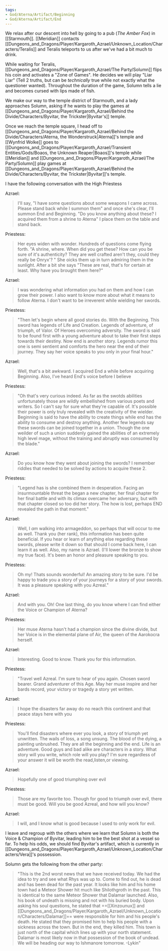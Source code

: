 ```yaml
---
tags: 
- God/Aterna/Artifact/Beginning
- God/Aterna/Artifact/End
---
```


We relax after our descent into hell by going to a pub (_The Amber Fox_) in [[Starmouth]]. [[Meridian]] contacts [[Dungeons_and_Dragons/Player/Kargaroth_Azrael/Unknown_Location/Characters/Teralis]] and Teralis teleports to us after we've had a bit much to drink. 

While waiting for Teralis, [[Dungeons_and_Dragons/Player/Kargaroth_Azrael/The Party/Solumn]] flips his coin and activates a "Zone of Games". He decides we will play "Liar Liar" (Tell 2 truths, but can be _technically_ true while not exactly what the questioner wanted).  Throughout the duration of the game, Solumn tells a lie and becomes cursed with lips made of fish. 

We make our way to the temple district of Starmouth, and a lady approaches Solumn, asking if he wants to play the games at [[Dungeons_and_Dragons/Player/Kargaroth_Azrael/Behind the Divide/Characters/Byvitar, the Trickster|Byvitar's]] temple. 

Once we reach the temple square, I head off to [[Dungeons_and_Dragons/Player/Kargaroth_Azrael/Behind the Divide/Characters/Aterna, the Wonderstruck|Aterna]]'s temple and [[Wynfrid Wolke]] goes to [[Dungeons_and_Dragons/Player/Kargaroth_Azrael/Transient Entities/Gods/Boaos, the Unknown Reaper|Boaos]]'s temple while [[Meridian]] and [[Dungeons_and_Dragons/Player/Kargaroth_Azrael/The Party/Solumn]] play games at [[Dungeons_and_Dragons/Player/Kargaroth_Azrael/Behind the Divide/Characters/Byvitar, the Trickster|Byvitar]]'s temple. 

I have the following conversation with the High Priestess

Azrael:
>I'll say, "I have some questions about some weapons I came across. Please stand back while I summon them" and once she's clear, I'll summon End and Beginning. "Do you know anything about these? I acquired them from a shrine to Aterna" I place them on the table and stand back. 

Priestess:
>Her eyes widen with wonder. Hundreds of questions come flying forth. "A shrine, where. When did you get these? How can you be sure of it's authenticity? They are well crafted aren't they, could they really be Onryx'? " She oicks them up in turn admiring them in the sunlight. After a bit she says "These are real, that's for certain at least. Why have you brought them here?"

Azrael:
>I was wondering what information you had on them and how I can grow their power. I also want to know more about what it means to follow Aterna. I don't want to be irreverent while wielding her swords.

Priestess:	
>"Then let's begin where all good stories do. With the Beginning. This sword has legends of Life and Creation. Legends of adventure, of triumph, of Valor. Of Heroes overcoming adversity. The sword is said to be found first with a young adventure about to take their first steps towards their destiny. Now end is another story. Legends rumor this one is semi sentient and comforts the hero near the end of their journey. They say her voice speaks to you only in your final hour."

Azrael:
>Well, that's a bit awkward. I acquired End a while before acquiring Beginning. Also, I've heard End's voice before I believe

Priestess:
>"Oh that's very curious indeed. As far as the swotds abilities unfortunately those are wildly embellished from various poets and writers. So I can't say for sure what they're capable of. It's possible their power is only truly revealed with the creativity of the wielder. Beginning is said to have the ability to create things while end has the ability to consume and destroy anything. Another few legends say these swords can be joined together in a union. Though the one weilder of such a union suddenly gained the abilities of an extremely high level mage, without the training and abruptly was consumed by the blade."

Azrael:
>Do you know how they went about joining the swords? I remember riddles that needed to be solved by actions to acquire these 2.

Priestess:
>"Legend has is she combined them in desperation. Facing an insurmountable threat the began a new chapter, her final chapter for her final battle and with its climax overcame her adversary, but with that chapter closed so too did her story. The how is lost, perhaps END revealed the path in that moment."

Azrael:
>Well, I _am_ walking into armageddon, so perhaps that will occur to me as well. Thank you (her rank), this information has been quite beneficial. If you hear or learn of anything else regarding these swords, please write it down so that should I come back here, I can learn it as well. Also, my name is Azrael. (I'll lower the bronze to show my true face). It's been an honor and pleasure speaking to you.

Priestess:
> Oh my! Thats sounds wonderful! An amazing story to be sure. I'd be happy to trade you a story of your journeys for a story of your swords. It was a pleasure speaking with you Azreal."

Azrael:
>And with you. Oh! One last thing, do you know where I can find either the Voice or Champion of Aterna?

Priestess:
>Her muse Aterna hasn't had a champion since the divine divide, but her Voice is in the elemental plane of Air, the queen of the Aarokocra herself.

Azrael:
>Interesting. Good to know. Thank you for this information.

Priestess:
>"Travel well Azreal. I'm sure to hear of you again. Chosen sword bearer. Grand adventurer of this Age. May her muse inspire and her bards record, your victory or tragedy a story yet written.

Azrael:
>I hope the disasters far away do no reach this continent and that peace stays here with you

Priestess:
>You'll find disasters where ever you look, a story of triumph yet unwritten. The wails of loss, a song unsung. The blood of the dying, a painting unbrushed. They are all the beginning and the end. Life is an adventure. Good guys and bad alike are characters in a story. What story will you write, which role will you play? I'm sure regardless of your answer it will be worth the read,listen,or viewing.

Azrael:
>Hopefully one of good triumphing over evil

Priestess:
>Those are my favorite too. Though for good to triumph over evil, there must be good. Will you be good Azreal, and how will you know?

Azrael:
>I will, and I know what is good because I used to only work for evil.

I leave and regroup with the others where we learn that Solumn is both the Voice & Champion of Byvitar, leading him to be the best shot at a vessel so far. To help his odds, we should find Byvitar's artifact, which is currently in [[Dungeons_and_Dragons/Player/Kargaroth_Azrael/Unknown_Location/Characters/Vera]]'s possession. 

Solumn gets the following from the other party:
>"This is the 2nd worst news that we have received today. We had the idea to try and see what Rhys was up to. Come to find out, he is dead and has been dead for the past year. It looks like him and his home town had a Meteor Shower hit much like Shilothgroth in the past. This is identical to the same Meteor Shower that Dalamar launched. Also, his book of undeath is missing and not with his buried body. Upon asking his soul questions, he stated that ==[[Xinzounux]] and [[Dungeons_and_Dragons/Player/Kargaroth_Azrael/Unknown_Location/Characters/Dalamar]]== were responsible for him and his people's death. He stated that they promised him to help his people with a sickness across the town. But in the end, they killed him. This town is just north of the capital which lines up with your north statement. Dalamar is most likely now in that possession of the book of undead. We will be heading our way to Ishmanore tomorrow. -Lykin"